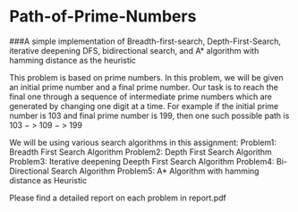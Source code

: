 # Path-of-Prime-Numbers
###A simple implementation of Breadth-first-search, Depth-First-Search, iterative deepening DFS, bidirectional search, and A* algorithm with hamming distance as the heuristic  

This problem is based on prime numbers. In this problem, we will be given an initial prime number and a final prime number.
Our task is to reach the final one through a sequence of intermediate prime
numbers which are generated by changing one digit at a time. 
For example if the initial prime number is 103 and final prime number is 199, 
then one such possible path is
103 − > 109 − > 199

We will be using various search algorithms in this assignment:
Problem1: Breadth First Search Algorithm 
Problem2: Depth First Search Algorithm
Problem3: Iterative deepening Deepth First Search Algorithm
Problem4: Bi-Directional Search Algorithm
Problem5: A* Algorithm with hamming distance as Heuristic

Please find a detailed report on each problem in report.pdf
